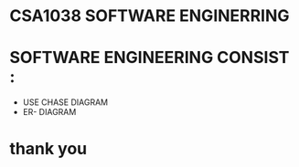 # CSA1038 SOFTWARE ENGINERRING

# SOFTWARE ENGINEERING CONSIST :
- USE CHASE DIAGRAM
- ER- DIAGRAM
# thank you
